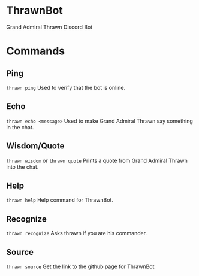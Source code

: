 # ThrawnBot

Grand Admiral Thrawn Discord Bot

# Commands

## Ping

`thrawn ping`
Used to verify that the bot is online.

## Echo

`thrawn echo <message>`
Used to make Grand Admiral Thrawn say something in the chat.

## Wisdom/Quote

`thrawn wisdom` or `thrawn quote`
Prints a quote from Grand Admiral Thrawn into the chat.

## Help

`thrawn help`
Help command for ThrawnBot.

## Recognize

`thrawn recognize`
Asks thrawn if you are his commander.

## Source

`thrawn source`
Get the link to the github page for ThrawnBot
